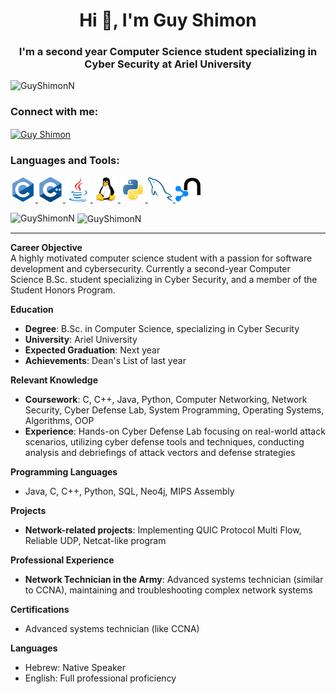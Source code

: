 <h1 align="center">Hi 👋, I'm Guy Shimon</h1>
<h3 align="center">I'm a second year Computer Science student specializing in Cyber Security at Ariel University</h3>

<p align="left"> <img src="https://komarev.com/ghpvc/?username=GuyShimonN&label=Profile%20views&color=0e75b6&style=flat" alt="GuyShimonN" /> </p>

<h3 align="left">Connect with me:</h3>
<p align="left">
<a href="https://linkedin.com/in/guy-shimon-898199275" target="blank"><img align="center" src="https://raw.githubusercontent.com/rahuldkjain/github-profile-readme-generator/master/src/images/icons/Social/linked-in-alt.svg" alt="Guy Shimon" height="30" width="40" /></a>
</p>

<h3 align="left">Languages and Tools:</h3>
<p align="left">
<a href="https://www.cprogramming.com/" target="_blank" rel="noreferrer"> <img src="https://raw.githubusercontent.com/devicons/devicon/master/icons/c/c-original.svg" alt="c" width="40" height="40"/> </a>
<a href="https://www.w3schools.com/cpp/" target="_blank" rel="noreferrer"> <img src="https://raw.githubusercontent.com/devicons/devicon/master/icons/cplusplus/cplusplus-original.svg" alt="cplusplus" width="40" height="40"/> </a>
<a href="https://www.java.com" target="_blank" rel="noreferrer"> <img src="https://raw.githubusercontent.com/devicons/devicon/master/icons/java/java-original.svg" alt="java" width="40" height="40"/> </a>
<a href="https://www.linux.org/" target="_blank" rel="noreferrer"> <img src="https://raw.githubusercontent.com/devicons/devicon/master/icons/linux/linux-original.svg" alt="linux" width="40" height="40"/> </a>
<a href="https://www.python.org" target="_blank" rel="noreferrer"> <img src="https://raw.githubusercontent.com/devicons/devicon/master/icons/python/python-original.svg" alt="python" width="40" height="40"/> </a>
<a href="https://www.mysql.com/" target="_blank" rel="noreferrer"> <img src="https://raw.githubusercontent.com/devicons/devicon/master/icons/mysql/mysql-original.svg" alt="mysql" width="40" height="40"/> </a>
<a href="https://www.neo4j.com/" target="_blank" rel="noreferrer"> <img src="https://raw.githubusercontent.com/devicons/devicon/master/icons/neo4j/neo4j-original.svg" alt="neo4j" width="40" height="40"/> </a>
</p>

<p><img align="left" src="https://github-readme-stats.vercel.app/api/top-langs?username=GuyShimonN&show_icons=true&locale=en&layout=compact" alt="GuyShimonN" /></p>

<p>&nbsp;<img align="center" src="https://github-readme-stats.vercel.app/api?username=GuyShimonN&show_icons=true&locale=en" alt="GuyShimonN" /></p>

---

**Career Objective**  
A highly motivated computer science student with a passion for software development and cybersecurity. Currently a second-year Computer Science B.Sc. student specializing in Cyber Security, and a member of the Student Honors Program.

**Education**  
- **Degree**: B.Sc. in Computer Science, specializing in Cyber Security  
- **University**: Ariel University  
- **Expected Graduation**: Next year  
- **Achievements**: Dean's List of last year

**Relevant Knowledge**  
- **Coursework**: C, C++, Java, Python, Computer Networking, Network Security, Cyber Defense Lab, System Programming, Operating Systems, Algorithms, OOP  
- **Experience**: Hands-on Cyber Defense Lab focusing on real-world attack scenarios, utilizing cyber defense tools and techniques, conducting analysis and debriefings of attack vectors and defense strategies

**Programming Languages**  
- Java, C, C++, Python, SQL, Neo4j, MIPS Assembly

**Projects**  
- **Network-related projects**: Implementing QUIC Protocol Multi Flow, Reliable UDP, Netcat-like program

**Professional Experience**  
- **Network Technician in the Army**: Advanced systems technician (similar to CCNA), maintaining and troubleshooting complex network systems

**Certifications**  
- Advanced systems technician (like CCNA)

**Languages**  
- Hebrew: Native Speaker  
- English: Full professional proficiency  
